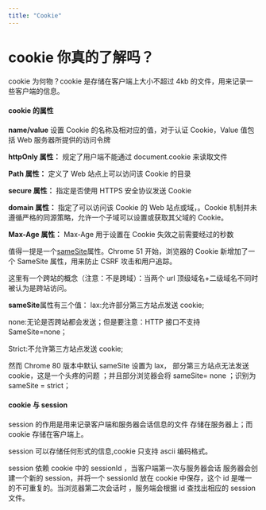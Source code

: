 ```yaml
---
title: "Cookie"
---
```


# cookie 你真的了解吗？

cookie 为何物？cookie 是存储在客户端上大小不超过 4kb 的文件，用来记录一些客户端的信息。

#### cookie 的属性

**name/value**
设置 Cookie 的名称及相对应的值，对于认证 Cookie，Value 值包括 Web 服务器所提供的访问令牌

**httpOnly 属性：** 规定了用户端不能通过 document.cookie 来读取文件

**Path 属性：** 定义了 Web 站点上可以访问该 Cookie 的目录

**secure 属性：** 指定是否使用 HTTPS 安全协议发送 Cookie

**domain 属性：** 指定了可以访问该 Cookie 的 Web 站点或域，。Cookie 机制并未遵循严格的同源策略，允许一个子域可以设置或获取其父域的 Cookie。

**Max-Age 属性：** Max-Age 用于设置在 Cookie 失效之前需要经过的秒数

值得一提是一个[sameSite](https://developer.mozilla.org/zh-CN/docs/Web/HTTP/Headers/Set-Cookie/SameSite)属性。Chrome 51 开始，浏览器的 Cookie 新增加了一个 SameSite 属性，用来防止 CSRF 攻击和用户追踪。

这里有一个跨站的概念（注意：不是跨域）：当两个 url 顶级域名+二级域名不同时被认为是跨站访问。

**sameSite**属性有三个值：
lax:允许部分第三方站点发送 cookie;

none:无论是否跨站都会发送；但是要注意：HTTP 接口不支持 SameSite=none；

Strict:不允许第三方站点发送 cookie;

然而 Chrome 80 版本中默认 sameSite 设置为 lax， 部分第三方站点无法发送 cookie，这是一个头疼的问题 ；并且部分浏览器会将 sameSite= none ；识别为 sameSite = strict；

#### cookie 与 session

session 的作用是用来记录客户端和服务器会话信息的文件 存储在服务器上；而 cookie 存储在客户端上。

session 可以存储任何形式的信息,cookie 只支持 ascii 编码格式。

session 依赖 cookie 中的 sessionId ，当客户端第一次与服务器会话 服务器会创建一个新的 session，并将一个 sessionId 放在 cookie 中保存，这个 id 是唯一的不可重复的。当浏览器第二次会话时 ，服务端会根据 id 查找出相应的 session 文件。

